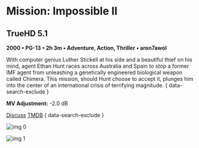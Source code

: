 # Mission: Impossible II

## TrueHD 5.1

**2000 • PG-13 • 2h 3m • Adventure, Action, Thriller • aron7awol**

With computer genius Luther Stickell at his side and a beautiful thief on his mind, agent Ethan Hunt races across Australia and Spain to stop a former IMF agent from unleashing a genetically engineered biological weapon called Chimera. This mission, should Hunt choose to accept it, plunges him into the center of an international crisis of terrifying magnitude.
{ data-search-exclude }

**MV Adjustment:** -2.0 dB

[Discuss](https://www.avsforum.com/threads/bass-eq-for-filtered-movies.2995212/post-57322704)  [TMDB](955)
{ data-search-exclude }

![img 0](https://i.imgur.com/v6haT7P.jpg)

![img 1](https://i.imgur.com/WarFfLt.png)

